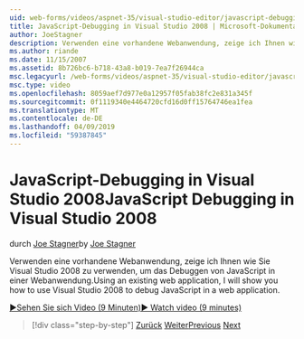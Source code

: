 ```yaml
---
uid: web-forms/videos/aspnet-35/visual-studio-editor/javascript-debugging-in-visual-studio-2008
title: JavaScript-Debugging in Visual Studio 2008 | Microsoft-Dokumentation
author: JoeStagner
description: Verwenden eine vorhandene Webanwendung, zeige ich Ihnen wie Sie Visual Studio 2008 zu verwenden, um das Debuggen von JavaScript in einer Webanwendung.
ms.author: riande
ms.date: 11/15/2007
ms.assetid: 8b726bc6-b718-43a8-b019-7ea7f26944ca
msc.legacyurl: /web-forms/videos/aspnet-35/visual-studio-editor/javascript-debugging-in-visual-studio-2008
msc.type: video
ms.openlocfilehash: 8059aef7d977e0a12957f05fab38fc2e831a345f
ms.sourcegitcommit: 0f1119340e4464720cfd16d0ff15764746ea1fea
ms.translationtype: MT
ms.contentlocale: de-DE
ms.lasthandoff: 04/09/2019
ms.locfileid: "59387845"
---
```

# <a name="javascript-debugging-in-visual-studio-2008"></a><span data-ttu-id="623f2-103">JavaScript-Debugging in Visual Studio 2008</span><span class="sxs-lookup"><span data-stu-id="623f2-103">JavaScript Debugging in Visual Studio 2008</span></span>

<span data-ttu-id="623f2-104">durch [Joe Stagner](https://github.com/JoeStagner)</span><span class="sxs-lookup"><span data-stu-id="623f2-104">by [Joe Stagner](https://github.com/JoeStagner)</span></span>

<span data-ttu-id="623f2-105">Verwenden eine vorhandene Webanwendung, zeige ich Ihnen wie Sie Visual Studio 2008 zu verwenden, um das Debuggen von JavaScript in einer Webanwendung.</span><span class="sxs-lookup"><span data-stu-id="623f2-105">Using an existing web application, I will show you how to use Visual Studio 2008 to debug JavaScript in a web application.</span></span>

[<span data-ttu-id="623f2-106">&#9654;Sehen Sie sich Video (9 Minuten)</span><span class="sxs-lookup"><span data-stu-id="623f2-106">&#9654; Watch video (9 minutes)</span></span>](https://channel9.msdn.com/Blogs/ASP-NET-Site-Videos/javascript-debugging-in-visual-studio-2008)

> [!div class="step-by-step"]
> <span data-ttu-id="623f2-107">[Zurück](javascript-intellisense-support-in-visual-studio-2008.md)
> [Weiter](multi-targeting-support-in-visual-studio-2008.md)</span><span class="sxs-lookup"><span data-stu-id="623f2-107">[Previous](javascript-intellisense-support-in-visual-studio-2008.md)
[Next](multi-targeting-support-in-visual-studio-2008.md)</span></span>
